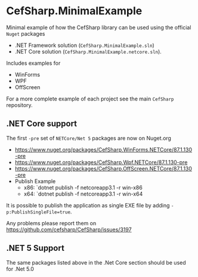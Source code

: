 # CefSharp.MinimalExample

Minimal example of how the CefSharp library can be used using the official `Nuget` packages
- .NET Framework solution (`CefSharp.MinimalExample.sln`)
- .NET Core solution (`CefSharp.MinimalExample.netcore.sln`). 

Includes examples for
- WinForms
- WPF
- OffScreen
 
For a more complete example of each project see the main `CefSharp` repository.

## .NET Core support

The first `-pre` set of `NETCore/Net 5` packages are now on Nuget.org
- https://www.nuget.org/packages/CefSharp.WinForms.NETCore/87.1.130-pre
- https://www.nuget.org/packages/CefSharp.Wpf.NETCore/87.1.130-pre
- https://www.nuget.org/packages/CefSharp.OffScreen.NETCore/87.1.130-pre
- Publish Example
  - x86: `dotnet publish -f netcoreapp3.1 -r win-x86
  - x64: `dotnet publish -f netcoreapp3.1 -r win-x64

It is possible to publish the application as single EXE file by adding `-p:PublishSingleFile=true`.

Any problems please report them on https://github.com/cefsharp/CefSharp/issues/3197

## .NET 5 Support

The same packages listed above in the .Net Core section should be used for .Net 5.0

